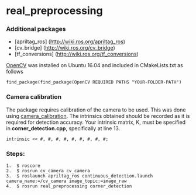 # real\_preprocessing

### Additional packages  

* [apriltag\_ros] (http://wiki.ros.org/apriltag_ros)
* [cv\_bridge] (http://wiki.ros.org/cv_bridge)
* [tf\_conversions] (http://wiki.ros.org/tf_conversions)

[OpenCV](https://www.learnopencv.com/install-opencv-3-4-4-on-ubuntu-16-04/) was installed on Ubuntu 16.04 and included in CMakeLists.txt as follows

	find_package(find_package(OpenCV REQUIRED PATHS "YOUR-FOLDER-PATH")

### Camera calibration
The package requires calibration of the camera to be used. This was done using [camera\_calibration](http://wiki.ros.org/camera_calibration).  The intrinsics obtained should be recorded as it is required for detection accuracy. Your intrinsic matrix, K, must be specified in **corner\_detection.cpp**, specifically at line 13.

`intrinsic << #, #, #, #, #, #, #, #, #;`

### Steps: 
	1.  $ roscore 
	2.  $ rosrun cv_camera cv_camera 
	3.  $ roslaunch apriltag_ros continuous_detection.launch camera_name:=/cv_camera image_topic:=image_raw 
	4.  $ rosrun real_preprocessing corner_detection 
